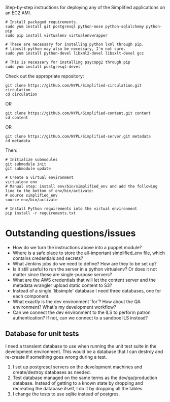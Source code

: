 Step-by-step instructions for deploying any of the Simplified applications on an EC2 AMI.

```
# Install packaged requirements.
sudo yum install git postgresql python-nose python-sqlalchemy python-pip 
sudo pip install virtualenv virtualenvwrapper

# These are necessary for installing python lxml through pip.
# libxslt-python may also be necessary, I'm not sure.
sudo yum install python-devel libxml2-devel libsxlt-devel gcc

# This is necessary for installing psycopg2 through pip
sudo yum install postgresql-devel
```

Check out the appropriate repository:

```
git clone https://github.com/NYPL/Simplified-circulation.git circulation
cd circulation
```

OR

```
git clone https://github.com/NYPL/Simplified-content.git content
cd content
```

OR

```
git clone https://github.com/NYPL/Simplified-server.git metadata
cd metadata
```

Then:

```
# Initialize submodules
git submodule init
git submodule update

# Create a virtual environment
virtualenv env
# Manual step: install env/bin/simplified_env and add the following line to the bottom of env/bin/activate:
# source simplified_env
source env/bin/activate

# Install Python requirements into the virtual environment
pip install -r requirements.txt

```

# Outstanding questions/issues

* How do we turn the instructions above into a puppet module?
* Where is a safe place to store the all-important simplified_env file, which contains credentials and secrets?
* What Jenkins jobs do we need to define? How are they to be set up?
* Is it still useful to run the server in a python virtualenv? Or does it not matter since these are single-purpose servers?
* What are the AWS credentials that will let the content server and the metadata wrangler upload static content to S3?
* Instead of a single 'libsimple' database I need three databases, one for each component.
* What exactly is the dev environment 'for'? How about the QA environment? What's my development workflow?
* Can we connect the dev environment to the ILS to perform patron authentication? If not, can we connect to a sandbox ILS instead?

## Database for unit tests

I need a transient database to use when running the unit test suite in the development environment. This would be a database that I can destroy and re-create if something goes wrong during a test.

1. I set up postgresql servers on the development machines and create/destroy databases as needed.
2. Test database managed on the same terms as the dev/qa/production database. Instead of getting to a known state by dropping and recreating the database itself, I do it by dropping all the tables.
3. I change the tests to use sqlite instead of postgres.